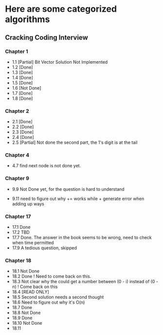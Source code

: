 # Here are some categorized algorithms 

## Cracking Coding Interview 

### Chapter 1 
  * 1.1 [Partial] Bit Vector Solution Not Implemented
  * 1.2 [Done]
  * 1.3 [Done]
  * 1.4 [Done]
  * 1.5 [Done]
  * 1.6 [Not Done]
  * 1.7 [Done]
  * 1.8 [Done]
  
### Chapter 2 
  * 2.1 [Done]
  * 2.2 [Done]
  * 2.3 [Done]
  * 2.4 [Done]
  * 2.5 [Partial]  Not done the second part, the 1's digit is at the tail  


### Chapter 4
   
   * 4.7 find next node is not done yet.
   
### Chapter 9 

  * 9.9 Not Done yet, for the question is hard to understand  
	
  * 9.11 need to figure out why += works while + generate error when adding up ways
  
### Chapter 17

  * 17.1 Done 
  * 17.2 TBD
  * 17.7 Done. The answer in the book seems to be wrong, need to check when time permitted 
  * 17.9 A tedious question, skipped
  
### Chapter 18

  * 18.1 Not Done
  * 18.2 Done ! Need to come back on this.
  * 18.3 Not clear why the could get a number between (0 - i) instead of (0 - n) ! Come back on this
  * 18.4 [READ ONLY]
  * 18.5 Second solution needs a second thought
  * 18.6 Need to figure out why it's O(n)
  * 18.7 Done
  * 18.8 Not Done
  * 18.9 Done
  * 18.10 Not Done
  * 18.11 